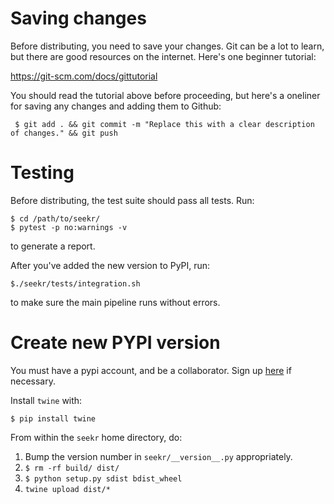 # Saving changes

Before distributing, you need to save your changes.
Git can be a lot to learn, but there are good resources on the internet.
Here's one beginner tutorial:

https://git-scm.com/docs/gittutorial

You should read the tutorial above before proceeding,
but here's a oneliner for saving any changes and adding them to Github:

```
 $ git add . && git commit -m "Replace this with a clear description of changes." && git push 
```
# Testing

Before distributing, the test suite should pass all tests. Run:

```
$ cd /path/to/seekr/
$ pytest -p no:warnings -v
```

to generate a report. 

After you've added the new version to PyPI, run:

```
$./seekr/tests/integration.sh
```

to make sure the main pipeline runs without errors.

# Create new PYPI version

You must have a pypi account, and be a collaborator. 
Sign up [here](https://pypi.org/account/register/) if necessary.

Install `twine` with:

```
$ pip install twine
```

From within the `seekr` home directory, do:

1. Bump the version number in `seekr/__version__.py` appropriately.
2. `$ rm -rf build/ dist/`
3. `$ python setup.py sdist bdist_wheel`
4. `twine upload dist/*`
